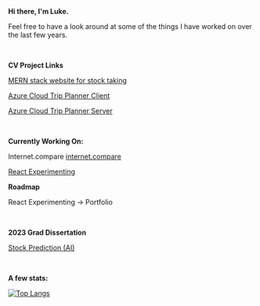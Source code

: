 **Hi there, I'm Luke.**

Feel free to have a look around at some of the things I have worked on over the last few years.

<br>

**CV Project Links**

[MERN stack website for stock taking](https://github.com/LukeSutton0/Fridgezone-MERN-stack)

[Azure Cloud Trip Planner Client](https://github.com/LukeSutton0/tripCreator)

[Azure Cloud Trip Planner Server](https://github.com/LukeSutton0/tripCreatorServer)

<br>

**Currently Working On:**

Internet.compare
[internet.compare](https://internet.compare/)

[React Experimenting](https://github.com/LukeSutton0/react-experimenting)


**Roadmap**

React Experimenting → Portfolio

<br>

**2023 Grad Dissertation**

[Stock Prediction (AI)](https://github.com/LukeSutton0/Stock-Prediction-using-Machine-Learning-and-AI)

<br>

**A few stats:**

[![Top Langs](https://github-readme-stats-git-masterrstaa-rickstaa.vercel.app/api/top-langs/?username=LukeSutton0&show_icons=true&theme=radical&layout=compact)](https://github.com/anuraghazra/github-readme-stats)






